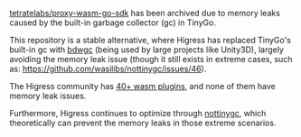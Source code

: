 [tetratelabs/proxy-wasm-go-sdk](https://github.com/tetratelabs/proxy-wasm-go-sdk) has been archived due to memory leaks caused by the built-in garbage collector (gc) in TinyGo. 

This repository is a stable alternative, where Higress has replaced TinyGo's built-in gc with [bdwgc](https://github.com/ivmai/bdwgc) (being used by large projects like Unity3D), largely avoiding the memory leak issue (though it still exists in extreme cases, such as: https://github.com/wasilibs/nottinygc/issues/46). 

The Higress community has [40+ wasm plugins](https://higress.io/en/plugin/), and none of them have memory leak issues.

Furthermore, Higress continues to optimize through [nottinygc](https://github.com/higress-group/nottinygc), which theoretically can prevent the memory leaks in those extreme scenarios.

